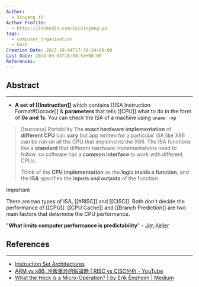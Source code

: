 ```yaml
---
Author:
  - Xinyang YU
Author Profile:
  - https://linkedin.com/in/xinyang-yu
tags:
  - computer_organisation
  - bash
Creation Date: 2023-10-04T17:30:24+08:00
Last Date: 2024-09-03T16:58:53+08:00
References: 
---
```

## Abstract
---
- **A set of [[Instruction]]** which contains [[ISA Instruction Format#Opcode]] & **parameters** that tells [[CPU]] what to do in the form of **0s and 1s**. You can check the ISA of a machine using `uname -mp`

>[!success] Portability
> The **exact hardware implementation** of **different CPU** can **vary** but app written for a particular ISA like X86 can be run on all the CPU that implements the X86. The ISA functions like a **standard** that different hardware implementations need to follow, so software has a **common interface** to work with different CPUs.
> 
> Think of the **CPU implementation** as the **logic inside a function**, and the **ISA** specifies the **inputs and outputs** of the function.

>[!important]
> There are two types of ISA, [[#RISC]] and [[CISC]]. Both don't decide the performance of [[CPU]]. [[CPU Cache]] and [[Branch Prediction]] are two main factors that determine the CPU performance.
> 
> "**What limits computer performance is predictability**" - [Jim Keller](https://www.youtube.com/watch?v=yTMRGERZrQE)




## References
---
- [Instruction Set Architectures](https://youtu.be/1KTW32xSs_k)
- [ARM vs x86: 冷飯重炒的假議題 | RISC vs CISC分析 - YouTube](https://www.youtube.com/watch?v=iibDpt5f3T4)
- [What the Heck is a Micro-Operation? | by Erik Engheim | Medium](https://erik-engheim.medium.com/what-the-heck-is-a-micro-operation-e991f76209e)
